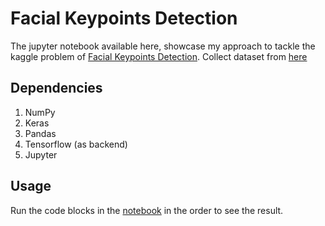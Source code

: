 # Facial Keypoints Detection
The jupyter notebook available here, showcase my approach to tackle the kaggle problem of [Facial Keypoints Detection](https://www.kaggle.com/c/facial-keypoints-detection).
Collect dataset from [here](https://www.kaggle.com/c/facial-keypoints-detection/data)


## Dependencies
1. NumPy
2. Keras
3. Pandas
4. Tensorflow (as backend)
5. Jupyter


## Usage
Run the code blocks in the [notebook](https://github.com/piyush2896/Facial-Keypoints-Detection/blob/master/FacialPointRecognition-Kaggle.ipynb) in the order to see the result.